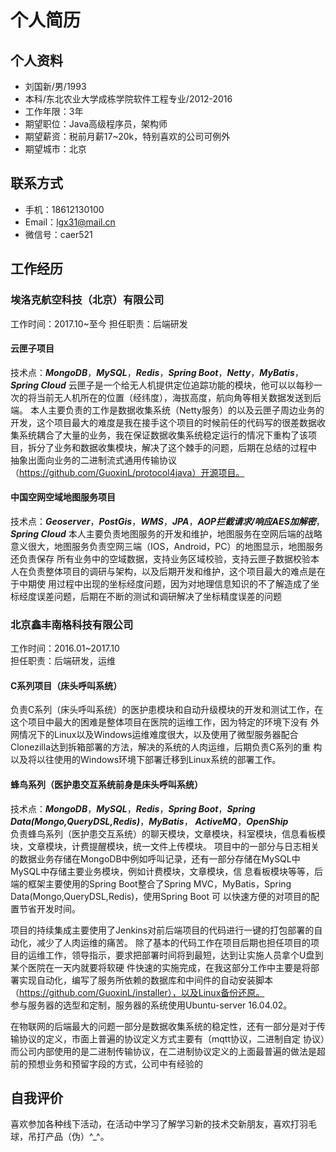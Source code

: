 # 个人简历

## 个人资料
 - 刘国新/男/1993
 - 本科/东北农业大学成栋学院软件工程专业/2012-2016
 - 工作年限：3年
 - 期望职位：Java高级程序员，架构师
 - 期望薪资：税前月薪17~20k，特别喜欢的公司可例外
 - 期望城市：北京

##  联系方式
 - 手机：18612130100
 - Email：lgx31@mail.cn
 - 微信号：caer521
  
## 工作经历
### 埃洛克航空科技（北京）有限公司
工作时间：2017.10~至今
担任职责：后端研发
#### 云匣子项目
技术点：_**MongoDB**_，_**MySQL**_，_**Redis**_，_**Spring Boot**_，_**Netty**_，_**MyBatis**_，_**Spring Cloud**_
云匣子是一个给无人机提供定位追踪功能的模块，他可以以每秒一次的将当前无人机所在的位置（经纬度），海拔高度，航向角等相关数据发送到后端。
本人主要负责的工作是数据收集系统（Netty服务）的以及云匣子周边业务的开发，这个项目最大的难度是我在接手这个项目的时候前任的代码写的很差数据收
集系统耦合了大量的业务，我在保证数据收集系统稳定运行的情况下重构了该项目，拆分了业务和数据收集模块，解决了这个棘手的问题，后期在总结的过程中
抽象出面向业务的二进制流式通用传输协议（https://github.com/GuoxinL/protocol4java）开源项目。

#### 中国空网空域地图服务项目
技术点：_**Geoserver**_，_**PostGis**_，_**WMS**_，_**JPA**_，_**AOP拦截请求/响应AES加解密**_，_**Spring Cloud**_
本人主要负责地图服务的开发和维护，地图服务在空网后端的战略意义很大，地图服务负责空网三端（IOS，Android，PC）的地图显示，地图服务还负责保存
所有业务中的空域数据，支持业务区域校验，支持云匣子数据校验本人在负责整体项目的调研与架构，以及后期开发和维护，这个项目最大的难点是在于中期使
用过程中出现的坐标经度问题，因为对地理信息知识的不了解造成了坐标经度误差问题，后期在不断的测试和调研解决了坐标精度误差的问题

### 北京鑫丰南格科技有限公司
工作时间：2016.01~2017.10  
担任职责：后端研发，运维  

#### C系列项目（床头呼叫系统）
负责C系列（床头呼叫系统）的医护患模块和自动升级模块的开发和测试工作，在这个项目中最大的困难是整体项目在医院的运维工作，因为特定的环境下没有
外网情况下的Linux以及Windows运维难度很大，以及使用了微型服务器配合Clonezilla达到拆箱部署的方法，解决的系统的人肉运维，后期负责C系列的重
构以及将以往使用的Windows环境下部署迁移到Linux系统的部署工作。

#### 蜂鸟系列（医护患交互系统前身是床头呼叫系统）
技术点：_**MongoDB**_，_**MySQL**_，_**Redis**_，_**Spring Boot**_，_**Spring Data(Mongo,QueryDSL,Redis)**_，_**MyBatis**_，
_**ActiveMQ**_，_**OpenShip**_  
负责蜂鸟系列（医护患交互系统）的聊天模块，文章模块，科室模块，信息看板模块，文章模块，计费提醒模块，统一文件上传模块。
项目中的一部分与日志相关的数据业务存储在MongoDB中例如呼叫记录，还有一部分存储在MySQL中MySQL中存储主要业务模块，例如计费模块，文章模块，信
息看板模块等等，后端的框架主要使用的Spring Boot整合了Spring MVC，MyBatis，Spring Data(Mongo,QueryDSL,Redis)，使用Spring Boot 可
以快速方便的对项目的配置节省开发时间。  

项目的持续集成主要使用了Jenkins对前后端项目的代码进行一键的打包部署的自动化，减少了人肉运维的痛苦。
除了基本的代码工作在项目后期也担任项目的项目的运维工作，领导指示，要求把部署时间将到最短，达到让实施人员拿个U盘到某个医院在一天内就要将软硬
件快速的实施完成，在我这部分工作中主要是将部署实现自动化，编写了服务所依赖的数据库和中间件的自动安装脚本
（https://github.com/GuoxinL/installer），以及Linux备份还原。  
参与服务器的选型和定制，服务器的系统使用Ubuntu-server 16.04.02。

在物联网的后端最大的问题一部分是数据收集系统的稳定性，还有一部分是对于传输协议的定义，市面上普遍的协议定义方式主要有（mqtt协议，二进制自定
协议）而公司内部使用的是二进制传输协议，在二进制协议定义的上面最普遍的做法是超前的预想业务和预留字段的方式，公司中有经验的
## 自我评价 

喜欢参加各种线下活动，在活动中学习了解学习新的技术交新朋友，喜欢打羽毛球，吊打产品（伪）^_^。

